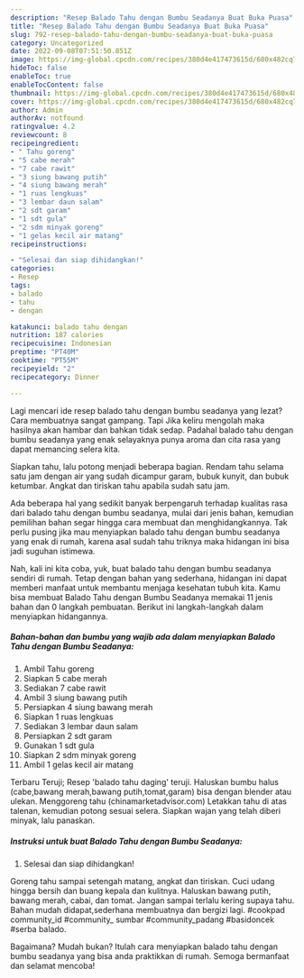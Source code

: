 ```yaml
---
description: "Resep Balado Tahu dengan Bumbu Seadanya Buat Buka Puasa"
title: "Resep Balado Tahu dengan Bumbu Seadanya Buat Buka Puasa"
slug: 792-resep-balado-tahu-dengan-bumbu-seadanya-buat-buka-puasa
category: Uncategorized
date: 2022-09-08T07:51:50.851Z
image: https://img-global.cpcdn.com/recipes/380d4e417473615d/680x482cq70/balado-tahu-dengan-bumbu-seadanya-foto-resep-utama.jpg
hideToc: false
enableToc: true
enableTocContent: false
thumbnail: https://img-global.cpcdn.com/recipes/380d4e417473615d/680x482cq70/balado-tahu-dengan-bumbu-seadanya-foto-resep-utama.jpg
cover: https://img-global.cpcdn.com/recipes/380d4e417473615d/680x482cq70/balado-tahu-dengan-bumbu-seadanya-foto-resep-utama.jpg
author: Admin
authorAv: notfound
ratingvalue: 4.2
reviewcount: 8
recipeingredient:
- " Tahu goreng"
- "5 cabe merah"
- "7 cabe rawit"
- "3 siung bawang putih"
- "4 siung bawang merah"
- "1 ruas lengkuas"
- "3 lembar daun salam"
- "2 sdt garam"
- "1 sdt gula"
- "2 sdm minyak goreng"
- "1 gelas kecil air matang"
recipeinstructions:

- "Selesai dan siap dihidangkan!"
categories:
- Resep
tags:
- balado
- tahu
- dengan

katakunci: balado tahu dengan 
nutrition: 187 calories
recipecuisine: Indonesian
preptime: "PT40M"
cooktime: "PT55M"
recipeyield: "2"
recipecategory: Dinner

---
```



Lagi mencari ide resep balado tahu dengan bumbu seadanya yang lezat? Cara membuatnya sangat gampang. Tapi Jika keliru mengolah maka hasilnya akan hambar dan bahkan tidak sedap. Padahal balado tahu dengan bumbu seadanya yang enak selayaknya punya aroma dan cita rasa yang dapat memancing selera kita.


Siapkan tahu, lalu potong menjadi beberapa bagian. Rendam tahu selama satu jam dengan air yang sudah dicampur garam, bubuk kunyit, dan bubuk ketumbar. Angkat dan tiriskan tahu apabila sudah satu jam.

Ada beberapa hal yang sedikit banyak berpengaruh terhadap kualitas rasa dari balado tahu dengan bumbu seadanya, mulai dari jenis bahan, kemudian pemilihan bahan segar hingga cara membuat dan menghidangkannya. Tak perlu pusing jika mau menyiapkan balado tahu dengan bumbu seadanya yang enak di rumah, karena asal sudah tahu triknya maka hidangan ini bisa jadi suguhan istimewa.


Nah, kali ini kita coba, yuk, buat balado tahu dengan bumbu seadanya sendiri di rumah. Tetap dengan bahan yang sederhana, hidangan ini dapat memberi manfaat untuk membantu menjaga kesehatan tubuh kita. Kamu bisa membuat Balado Tahu dengan Bumbu Seadanya memakai 11 jenis bahan dan 0 langkah pembuatan. Berikut ini langkah-langkah dalam menyiapkan hidangannya.

<!--inarticleads1-->

##### Bahan-bahan dan bumbu yang wajib ada dalam menyiapkan Balado Tahu dengan Bumbu Seadanya:

1. Ambil  Tahu goreng
1. Siapkan 5 cabe merah
1. Sediakan 7 cabe rawit
1. Ambil 3 siung bawang putih
1. Persiapkan 4 siung bawang merah
1. Siapkan 1 ruas lengkuas
1. Sediakan 3 lembar daun salam
1. Persiapkan 2 sdt garam
1. Gunakan 1 sdt gula
1. Siapkan 2 sdm minyak goreng
1. Ambil 1 gelas kecil air matang


Terbaru Teruji; Resep &#39;balado tahu daging&#39; teruji. Haluskan bumbu halus (cabe,bawang merah,bawang putih,tomat,garam) bisa dengan blender atau ulekan. Menggoreng tahu (chinamarketadvisor.com) Letakkan tahu di atas talenan, kemudian potong sesuai selera. Siapkan wajan yang telah diberi minyak, lalu panaskan. 

<!--inarticleads2-->

##### Instruksi untuk buat Balado Tahu dengan Bumbu Seadanya:


1. Selesai dan siap dihidangkan!

Goreng tahu sampai setengah matang, angkat dan tiriskan. Cuci udang hingga bersih dan buang kepala dan kulitnya. Haluskan bawang putih, bawang merah, cabai, dan tomat. Jangan sampai terlalu kering supaya tahu. Bahan mudah didapat,sederhana membuatnya dan bergizi lagi. #cookpad community_id #community_ sumbar #community_padang #basidoncek #serba balado. 

Bagaimana? Mudah bukan? Itulah cara menyiapkan balado tahu dengan bumbu seadanya yang bisa anda praktikkan di rumah. Semoga bermanfaat dan selamat mencoba!

